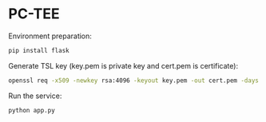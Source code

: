 # PC-TEE

Environment preparation: 

```bash
pip install flask
```

Generate TSL key (key.pem is private key and cert.pem is certificate):

```bash
openssl req -x509 -newkey rsa:4096 -keyout key.pem -out cert.pem -days 365 -nodes
```

Run the service:

```bash
python app.py
```